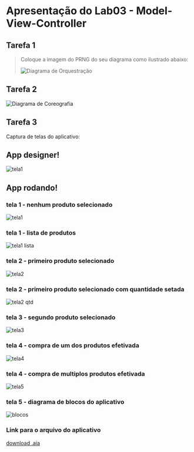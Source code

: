 # Apresentação do Lab03 - Model-View-Controller

## Tarefa 1
> Coloque a imagem do PRNG do seu diagrama como ilustrado abaixo:
> 
> ![Diagrama de Orquestração](images/orquestracao.png)

## Tarefa 2
![Diagrama de Coreografia](images/tarefa2.png)

## Tarefa 3
Captura de telas do aplicativo:  

## App designer!
![tela1](images/img1ivt.png)

## App rodando!
### tela 1 - nenhum produto selecionado  
![tela1](images/img1.jpeg)
### tela 1 - lista de produtos  
![tela1 lista](images/img2.jpeg)  
### tela 2 - primeiro produto selecionado
![tela2](images/img3.jpeg)
### tela 2 - primeiro produto selecionado com quantidade setada
![tela2 qtd](images/img4.jpeg)
### tela 3 - segundo produto selecionado
![tela3](images/img5.jpeg)
### tela 4 - compra de um dos produtos efetivada
![tela4](images/img6.jpeg)
### tela 4 - compra de multiplos produtos efetivada
![tela5](images/img7.jpeg)
### tela 5 - diagrama de blocos do aplicativo
![blocos](images/blocks.png)

### Link para o arquivo do aplicativo
[download .aia](app/Tarefa_3.aia)